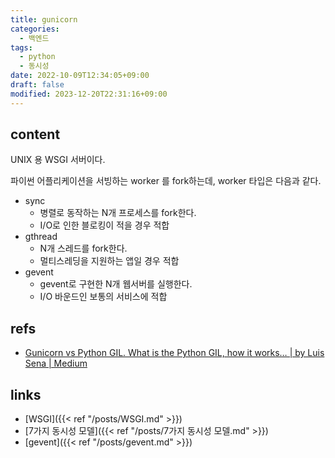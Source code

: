 ```yaml
---
title: gunicorn
categories:
  - 백엔드
tags:
  - python
  - 동시성
date: 2022-10-09T12:34:05+09:00
draft: false
modified: 2023-12-20T22:31:16+09:00
---
```


## content
UNIX 용 WSGI 서버이다.

파이썬 어플리케이션을 서빙하는 worker 를 fork하는데, worker 타입은 다음과 같다.
- sync
	- 병렬로 동작하는 N개 프로세스를 fork한다. 
	- I/O로 인한 블로킹이 적을 경우 적합
- gthread
	- N개 스레드를 fork한다.
	- 멀티스레딩을 지원하는 앱일 경우 적합
- gevent
	- gevent로 구현한 N개 웹서버를 실행한다.
	- I/O 바운드인 보통의 서비스에 적합


## refs
- [Gunicorn vs Python GIL. What is the Python GIL, how it works… | by Luis Sena | Medium](https://luis-sena.medium.com/gunicorn-vs-python-gil-221e673d692)


## links
- [WSGI]({{< ref "/posts/WSGI.md" >}})
- [7가지 동시성 모델]({{< ref "/posts/7가지 동시성 모델.md" >}})
- [gevent]({{< ref "/posts/gevent.md" >}})
